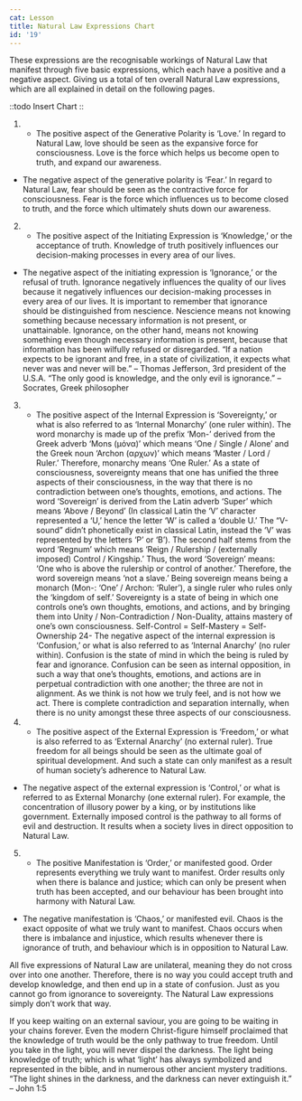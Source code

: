 ```yaml
---
cat: Lesson
title: Natural Law Expressions Chart
id: '19'
---
```


These expressions are the recognisable workings of Natural Law that manifest through five basic expressions, which each have a positive and a negative aspect. Giving us a total of ten overall Natural Law expressions, which are all explained in detail on the following pages.

::todo
Insert Chart
::

1. + The positive aspect of the Generative Polarity is ‘Love.’ In regard to Natural Law,
love should be seen as the expansive force for consciousness.
Love is the force which helps us become open to truth, and expand our awareness.
- The negative aspect of the generative polarity is ‘Fear.’ In regard to Natural Law, fear
should be seen as the contractive force for consciousness.
Fear is the force which influences us to become closed to truth, and the force which
ultimately shuts down our awareness.
2. + The positive aspect of the Initiating Expression is ‘Knowledge,’ or the acceptance
of truth. Knowledge of truth positively influences our decision-making processes in
every area of our lives.
- The negative aspect of the initiating expression is ‘Ignorance,’ or the refusal of truth.
Ignorance negatively influences the quality of our lives because it negatively
influences our decision-making processes in every area of our lives.
It is important to remember that ignorance should be distinguished from nescience.
Nescience means not knowing something because necessary information is not
present, or unattainable. Ignorance, on the other hand, means not knowing something
even though necessary information is present, because that information has been
wilfully refused or disregarded.
“If a nation expects to be ignorant and free, in a state of civilization, it expects what
never was and never will be.” – Thomas Jefferson, 3rd president of the U.S.A.
“The only good is knowledge, and the only evil is ignorance.”
– Socrates, Greek philosopher
3. + The positive aspect of the Internal Expression is ‘Sovereignty,’ or what is also
referred to as ‘Internal Monarchy’ (one ruler within). The word monarchy is made up
of the prefix ‘Mon-’ derived from the Greek adverb ‘Mons (μόνα)’ which means ‘One
/ Single / Alone’ and the Greek noun ‘Archon (αρχων)’ which means ‘Master / Lord /
Ruler.’ Therefore, monarchy means ‘One Ruler.’ As a state of consciousness,
sovereignty means that one has unified the three aspects of their consciousness, in the
way that there is no contradiction between one’s thoughts, emotions, and actions.
The word ‘Sovereign’ is derived from the Latin adverb ‘Super’ which means ‘Above /
Beyond’ (In classical Latin the ‘V’ character represented a ‘U,’ hence the letter ‘W’ is
called a ‘double U.’ The “V-sound” didn’t phonetically exist in classical Latin, instead
the ‘V’ was represented by the letters ‘P’ or ‘B’). The second half stems from the word
‘Regnum’ which means ‘Reign / Rulership / (externally imposed) Control / Kingship.’
Thus, the word ‘Sovereign’ means: ‘One who is above the rulership or control of
another.’ Therefore, the word sovereign means ‘not a slave.’
Being sovereign means being a monarch (Mon-: ‘One’ / Archon: ‘Ruler’), a single
ruler who rules only the ‘kingdom of self.’ Sovereignty is a state of being in which one
controls one’s own thoughts, emotions, and actions, and by bringing them into Unity /
Non-Contradiction / Non-Duality, attains mastery of one’s own consciousness.
Self-Control = Self-Mastery = Self-Ownership
24- The negative aspect of the internal expression is ‘Confusion,’ or what is also referred
to as ‘Internal Anarchy’ (no ruler within). Confusion is the state of mind in which the
being is ruled by fear and ignorance. Confusion can be seen as internal opposition, in
such a way that one’s thoughts, emotions, and actions are in perpetual contradiction
with one another; the three are not in alignment. As we think is not how we truly feel,
and is not how we act. There is complete contradiction and separation internally, when
there is no unity amongst these three aspects of our consciousness.
4. + The positive aspect of the External Expression is ‘Freedom,’ or what is also
referred to as ‘External Anarchy’ (no external ruler). True freedom for all beings
should be seen as the ultimate goal of spiritual development. And such a state can only
manifest as a result of human society’s adherence to Natural Law.
- The negative aspect of the external expression is ‘Control,’ or what is referred to as
External Monarchy (one external ruler). For example, the concentration of illusory
power by a king, or by institutions like government.
Externally imposed control is the pathway to all forms of evil and destruction. It
results when a society lives in direct opposition to Natural Law.
5. + The positive Manifestation is ‘Order,’ or manifested good. Order represents
everything we truly want to manifest. Order results only when there is balance and
justice; which can only be present when truth has been accepted, and our behaviour
has been brought into harmony with Natural Law.
- The negative manifestation is ‘Chaos,’ or manifested evil. Chaos is the exact
opposite of what we truly want to manifest. Chaos occurs when there is imbalance and
injustice, which results whenever there is ignorance of truth, and behaviour which is in
opposition to Natural Law.

All five expressions of Natural Law are unilateral, meaning they do not cross over into one
another. Therefore, there is no way you could accept truth and develop knowledge, and then
end up in a state of confusion. Just as you cannot go from ignorance to sovereignty. The
Natural Law expressions simply don’t work that way.

If you keep waiting on an external saviour, you are going to be waiting in your chains forever.
Even the modern Christ-figure himself proclaimed that the knowledge of truth would be the
only pathway to true freedom. Until you take in the light, you will never dispel the darkness.
The light being knowledge of truth; which is what ‘light’ has always symbolized and
represented in the bible, and in numerous other ancient mystery traditions.
“The light shines in the darkness, and the darkness can never extinguish it.” – John 1:5
